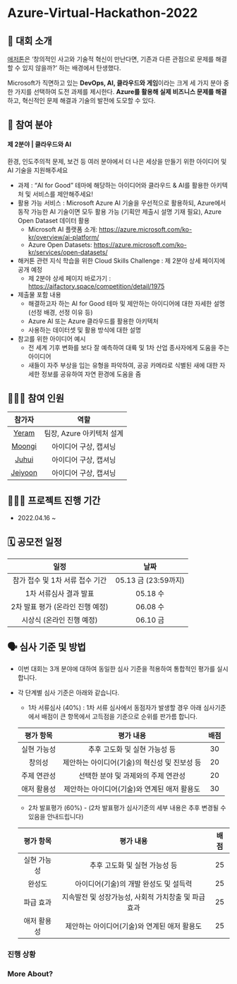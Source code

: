 # Azure-Virtual-Hackathon-2022

## 🚩 대회 소개
[애저톤](https://aifactory.space/competition/detail/2005)은 ‘창의적인 사고와 기술적 혁신이 만난다면, 기존과 다른 관점으로 문제를 해결할 수 있지 않을까?’ 하는 배경에서 탄생했다. 

Microsoft가 직면하고 있는 **DevOps, AI, 클라우드와 게임**이라는 크게 세 가지 분야 중 한 가지를 선택하여 도전 과제를 제시한다. **Azure를 활용해 실제 비즈니스 문제를 해결**하고, 혁신적인 문제 해결과 기술의 발전에 도모할 수 있다.

## 🎡 참여 분야
#### 제 2분야 | 클라우드와 AI
환경, 인도주의적 문제, 보건 등 여러 분야에서 더 나은 세상을 만들기 위한 아이디어 및 AI 기술을 지원해주세요

- 과제 : “AI for Good” 테마에 해당하는 아이디어와 클라우드 & AI를 활용한 아키텍처 및 서비스를 제안해주세요!
- 활용 가능 서비스 : Microsoft Azure AI 기술을 우선적으로 활용하되, Azure에서 동작 가능한 AI 기술이면 모두 활용 가능 (기획안 제출시 설명 기재 필요), Azure Open Dataset 데이터 활용
    - Microsoft AI 플랫폼 소개: https://azure.microsoft.com/ko-kr/overview/ai-platform/
    - Azure Open Datasets: https://azure.microsoft.com/ko-kr/services/open-datasets/
- 해커톤 관련 지식 학습을 위한  Cloud Skills Challenge : 제 2분야 상세 페이지에 공개 예정
    - 제 2분야 상세 페이지 바로가기 : https://aifactory.space/competition/detail/1975
- 제출물 포함 내용
    - 해결하고자 하는 AI for Good 테마 및 제안하는 아이디어에 대한 자세한 설명 (선정 배경, 선정 이유 등)
    - Azure AI 또는 Azure 클라우드를 활용한 아키텍처
    - 사용하는 데이터셋 및 활용 방식에 대한 설명
- 참고를 위한 아이디어 예시
    - 전 세계 기후 변화를 보다 잘 예측하여 대륙 및 1차 산업 종사자에게 도움을 주는 아이디어
    - 새들이 자주 부상을 입는 유형을 파악하여, 공공 카메라로 식별된 새에 대한 자세한 정보를 공유하여 자연 환경에 도움을 줌

## 🧑🏻‍💻 참여 인원
|참가자|역할|
|:-----:|:----:|
|[Yeram](https://itwithruilan.tistory.com/)|팀장, Azure 아키텍처 설계|
|[Moongi](https://blog.naver.com/ansrl23)|아이디어 구상, 캡셔닝|
|[Juhui](https://heojuhuigitblog.netlify.app/)|아이디어 구상, 캡셔닝|
|[Jeiyoon](https://jeiyoon.github.io/)|아이디어 구상, 캡셔닝|

## 👩🏻‍💻 프로젝트 진행 기간
- 2022.04.16 ~ 

## 🗓 공모전 일정
|일정|날짜|
|:-----:|:-----:|
|참가 접수 및 1차 서류 접수 기간|05.13 금 (23:59까지)
|1차 서류심사 결과 발표|05.18 수|
|2차 발표 평가 (온라인 진행 예정)|06.08 수|
|시상식 (온라인 진행 예정)|06.10 금|

## 🗣 심사 기준 및 방법
- 이번 대회는 3개 분야에 대하여 동일한 심사 기준을 적용하여 통합적인 평가를 실시합니다.
- 각 단계별 심사 기준은 아래와 같습니다.
    - 1차 서류심사 (40%) : 1차 서류 심사에서 동점자가 발생할 경우 아래 심사기준에서 배점이 큰 항목에서 고득점을 기준으로 순위를 판가름 합니다.

    |평가 항목|평가 내용|배점|
    |:---:|:---:|:---:|
    |실현 가능성|추후 고도화 및 실현 가능성 등|30|
    |창의성|제안하는 아이디어(기술)의 혁신성 및 진보성 등|20|
    |주제 연관성|선택한 분야 및 과제와의 주제 연관성|20|
    |애저 활용성|제안하는 아이디어(기술)와 연계된 애저 활용도|30|

    - 2차 발표평가 (60%) - (2차 발표평가 심사기준의 세부 내용은 추후 변경될 수 있음을 안내드립니다)

    |평가 항목|평가 내용|배점|
    |:---:|:---:|:---:|
    |실현 가능성|추후 고도화 및 실현 가능성 등|25|
    |완성도|아이디어(기술)의 개발 완성도 및 설득력|25|
    |파급 효과|지속발전 및 성장가능성, 사회적 가치창출 및 파급효과|25|
    |애저 활용성|제안하는 아이디어(기술)와 연계된 애저 활용도|25|

<!-- ### 웹페이지


### 데모영상

### 출연연 데이터 목록

### 외부 데이터 목록 -->

### 진행 상황

### More About?
